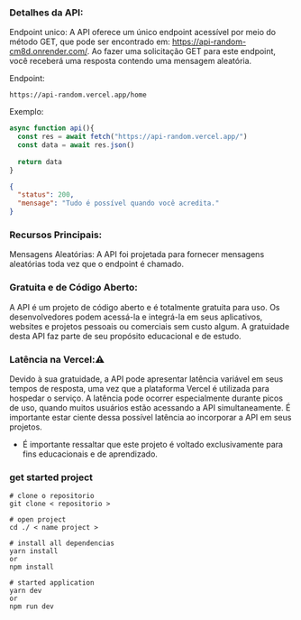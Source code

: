 ### Detalhes da API:

  Endpoint unico: A API oferece um único endpoint acessível por meio do método GET, que pode ser encontrado em: https://api-random-cm8d.onrender.com/. Ao fazer uma solicitação GET para este endpoint, você receberá uma resposta contendo uma mensagem aleatória.

  Endpoint:

    https://api-random.vercel.app/home

  Exemplo:
    
```js
async function api(){
  const res = await fetch("https://api-random.vercel.app/")
  const data = await res.json()
  
  return data
}
```

```json
{
  "status": 200,
  "mensage": "Tudo é possível quando você acredita."
}
```

### Recursos Principais:

  Mensagens Aleatórias: A API foi projetada para fornecer mensagens aleatórias toda vez que o endpoint é chamado.

### Gratuita e de Código Aberto:

  A API é um projeto de código aberto e é totalmente gratuita para uso. Os desenvolvedores podem acessá-la e integrá-la em seus aplicativos, websites e projetos pessoais ou comerciais sem custo algum. A gratuidade desta API faz parte de seu propósito educacional e de estudo.

### Latência na Vercel:⚠️

  Devido à sua gratuidade, a API pode apresentar latência variável em seus tempos de resposta, uma vez que a plataforma Vercel é utilizada para hospedar o serviço. A latência pode ocorrer especialmente durante picos de uso, quando muitos usuários estão acessando a API simultaneamente. É importante estar ciente dessa possível latência ao incorporar a API em seus projetos.

- É importante ressaltar que este projeto é voltado exclusivamente para fins educacionais e de aprendizado.

### get started project

    # clone o repositorio
    git clone < repositorio >

    # open project
    cd ./ < name project >

    # install all dependencias
    yarn install
    or
    npm install

    # started application
    yarn dev
    or
    npm run dev